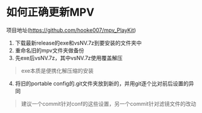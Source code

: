 # 如何正确更新MPV

项目地址(https://github.com/hooke007/mpv_PlayKit)

1. 下载最新release的exe和vsNV.7z到要安装的文件夹中
2. 重命名旧的mpv文件夹做备份
3. 先exe后vsNV.7z，其中vsNV.7z使用覆盖解压
> exe本质是便携化解压缩的安装
4. 将旧的portable config的.git文件夹放到新的，并用git逐个比对前后设置的异同
> 建议一个commit针对conf的这些设置，另一个commit针对滤镜文件的改动